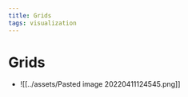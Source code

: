 ```yaml
---
title: Grids
tags: visualization
---
```


# Grids
- ![[../assets/Pasted image 20220411124545.png]]




























